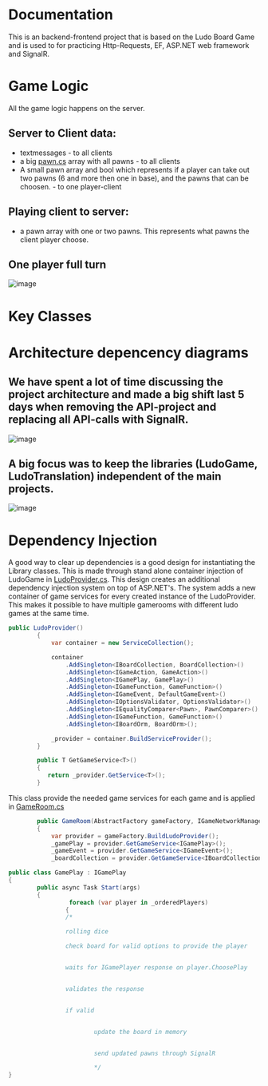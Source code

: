 # Documentation
This is an backend-frontend project that is based on the Ludo Board Game and is used to for practicing Http-Requests, EF, ASP.NET web framework and SignalR.

# Game Logic
All the game logic happens on the server.
## Server to Client data:
- textmessages - to all clients
- a big [pawn.cs](https://github.com/PGBSNH20/ludo-v2-group-g5_albin-robin/blob/main/Source/LudoGame/GameEngine/Classes/Pawn.cs) array with all pawns - to all clients
- A small pawn array and bool which represents if a player can take out two pawns (6 and more then one in base), and the pawns that can be choosen. - to one player-client
## Playing client to server:
- a pawn array with one or two pawns. This represents what pawns the client player choose.
## One player full turn
![image](https://user-images.githubusercontent.com/63591629/120044458-2fdcb280-c00e-11eb-907d-2468e1eb94c2.png)

# Key Classes

# Architecture depencency diagrams
## We have spent a lot of time discussing the project architecture and made a big shift last 5 days when removing the API-project and replacing all API-calls with SignalR.
![image](https://user-images.githubusercontent.com/63591629/120038766-0dde3280-c004-11eb-9ae9-acc219e9d768.png)
## A big focus was to keep the libraries (LudoGame, LudoTranslation) independent of the main projects.
![image](https://user-images.githubusercontent.com/63591629/120039244-dae86e80-c004-11eb-8ce8-41c00366694f.png)

# Dependency Injection
A good way to clear up dependencies is a good design for instantiating the Library classes. This is made through stand alone container injection of LudoGame in [LudoProvider.cs](https://github.com/PGBSNH20/ludo-v2-group-g5_albin-robin/blob/main/Source/LudoGame/GameEngine/Configuration/LudoProvider.cs).
This design creates an additional dependency injection system on top of ASP.NET's. The system adds a new container of game services for every created instance of the LudoProvider. This makes it possible to have multiple gamerooms with different ludo games at the same time.
```csharp
public LudoProvider()
        {
            var container = new ServiceCollection();

            container
                .AddSingleton<IBoardCollection, BoardCollection>()
                .AddSingleton<IGameAction, GameAction>()
                .AddSingleton<IGamePlay, GamePlay>()
                .AddSingleton<IGameFunction, GameFunction>()
                .AddSingleton<IGameEvent, DefaultGameEvent>()
                .AddSingleton<IOptionsValidator, OptionsValidator>()
                .AddSingleton<IEqualityComparer<Pawn>, PawnComparer>()
                .AddSingleton<IGameFunction, GameFunction>()
                .AddSingleton<IBoardOrm, BoardOrm>();

            _provider = container.BuildServiceProvider();
        }

        public T GetGameService<T>()
        {
           return _provider.GetService<T>();
        }
```
This class provide the needed game services for each game and is applied in [GameRoom.cs](https://github.com/PGBSNH20/ludo-v2-group-g5_albin-robin/blob/main/Source/LudoWeb/GameClasses/GameRoom.cs)
```csharp
        public GameRoom(AbstractFactory gameFactory, IGameNetworkManager manager, string gameId, LudoNetworkFactory factory)
        {
            var provider = gameFactory.BuildLudoProvider();
            _gamePlay = provider.GetGameService<IGamePlay>();
            _gameEvent = provider.GetGameService<IGameEvent>();
            _boardCollection = provider.GetGameService<IBoardCollection>();
```
```csharp
public class GamePlay : IGamePlay
{
        public async Task Start(args)
        {
                 foreach (var player in _orderedPlayers)
                {
                /*

                rolling dice

                check board for valid options to provide the player


                waits for IGamePlayer response on player.ChoosePlay


                validates the response


                if valid


                        update the board in memory


                        send updated pawns through SignalR

                        */
}
```
